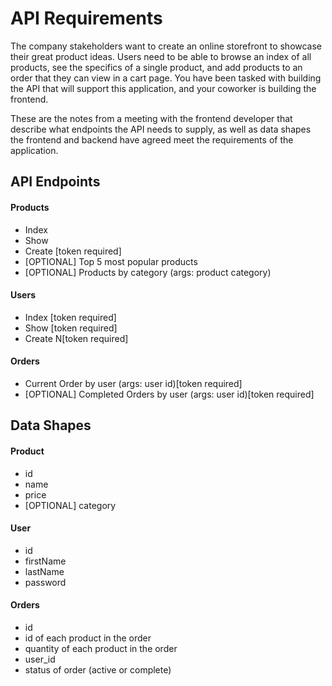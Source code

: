 # API Requirements
The company stakeholders want to create an online storefront to showcase their 
great product ideas. Users need to be able to browse an index of all products,
see the specifics of a single product, and add products to an order that they
can view in a cart page. You have been tasked with building the API that will
support this application, and your coworker is building the frontend.

These are the notes from a meeting with the frontend developer that describe what
endpoints the API needs to supply, as well as data shapes the frontend and backend
have agreed meet the requirements of the application. 

## API Endpoints
#### Products
- Index 
- Show
- Create [token required]
- [OPTIONAL] Top 5 most popular products 
- [OPTIONAL] Products by category (args: product category)

#### Users
- Index [token required]
- Show [token required]
- Create N[token required]

#### Orders
- Current Order by user (args: user id)[token required]
- [OPTIONAL] Completed Orders by user (args: user id)[token required]

## Data Shapes
#### Product
-  id
- name
- price
- [OPTIONAL] category

#### User
- id
- firstName
- lastName
- password

#### Orders
- id
- id of each product in the order
- quantity of each product in the order
- user_id
- status of order (active or complete)

